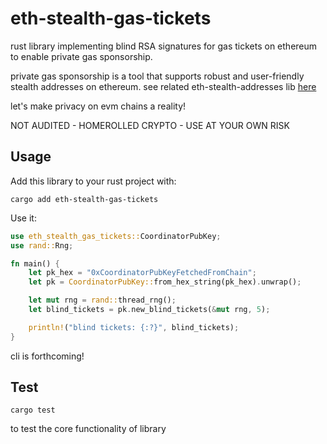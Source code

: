 # eth-stealth-gas-tickets

rust library implementing blind RSA signatures for gas tickets on ethereum to enable private gas sponsorship.

private gas sponsorship is a tool that supports robust and user-friendly stealth addresses on ethereum. see related eth-stealth-addresses lib [here](https://github.com/kassandraoftroy/eth-stealth-addresses)

let's make privacy on evm chains a reality!

NOT AUDITED - HOMEROLLED CRYPTO - USE AT YOUR OWN RISK

## Usage

Add this library to your rust project with:

```
cargo add eth-stealth-gas-tickets
```

Use it:

```rust
use eth_stealth_gas_tickets::CoordinatorPubKey;
use rand::Rng;

fn main() {
    let pk_hex = "0xCoordinatorPubKeyFetchedFromChain";
    let pk = CoordinatorPubKey::from_hex_string(pk_hex).unwrap();

    let mut rng = rand::thread_rng();
    let blind_tickets = pk.new_blind_tickets(&mut rng, 5);

    println!("blind tickets: {:?}", blind_tickets);
}
```

cli is forthcoming!

## Test

```
cargo test
```

to test the core functionality of library

